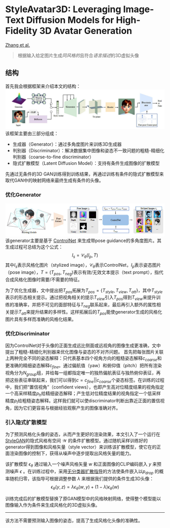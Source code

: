 StyleAvatar3D: Leveraging Image-Text Diffusion Models for High-Fidelity 3D Avatar Generation
=====
[Zhang et al.](https://arxiv.org/abs/2305.19012)

> 根据输入给定图片生成*同风格的*且符合*语言描述*的3D虚拟头像

## 结构
首先我会根据框架来介绍本文的结构：
![](/Essay%20Note/images/StyleAvatar3D_1.jpg)
该框架主要由三部分组成：
- 生成器（Generator）：通过多角度图片来训练3D生成器
- 判别器（Discriminator）：解决数据集中图像和姿态不一致问题的粗糙-精细化判别器（coarse-to-fine discriminator）
- 隐式扩散模型（Latent Diffusion Model）：支持有条件生成图像的扩散模型

先通过无条件的3D GAN训练得到训练结果，再通过训练有条件的隐式扩散模型来取代GAN中的映射网络来最终生成有条件的头像。

### 优化Generator
![](/Essay%20Note/images/StyleAvatar3D_2.jpg)
该generator主要是基于 [ControlNet](https://arxiv.org/abs/2302.05543) 来生成带pose guidance的多角度图片。其生成过程可总结为这个公式：
$$
I_s=\mathcal{C}_\theta(I_p,T)
$$
其中$I_s$表示风格化图片（stylized image），$\mathcal{C}_\theta$表示ControlNet，$I_p$表示姿态图片（pose image），$T=(T_{pos},T_{neg})$表示有效/无效文本提示（text prompt），指代合成风格化图像时需要/不需要的特征。

为了优化生成器，文中提出把$T_{pos}$拓展为$T_{pos}=\{T_{style},T_{view},T_{att}\}$，其中$T_{style}$表示的形态相关提示。通过把视角相关的提示$T_{view}$引入$T_{pos}$得到$T_{view}$来提升训练的准确率，并把不可见的面部特征与$T_{neg}$联系起来，最后再引入额外的属性相关提示$T_{att}$来提升结果的多样性。这样拓展后的$T_{pos}$能使generator生成的风格化图片具有多样而准确的风格化结果。

### 优化Discriminator
因为ControlNet对于头像的正面生成远比侧面或远视角的图像生成更准确，文中提出了粗糙-精细化判别器来优化图像与姿态的不对齐问题。
首先把每张图片关联上两种完全不同的姿态解释：只代表基本四个视角方向的粗糙姿态解释$c_{coarse}$和更准确的精细姿态解释$c_{fine}$。通过偏航值（yaw）和俯仰值（pitch）把所有渲染视角分为$N_{group}$组，并给每一组都指定唯一的独热偏航表征与独热俯仰表征，再把这些表征串联起来，我们可以得到$c=c_{fine}||c_{coarse}$个姿态标签。在训练的过程中，我们把“置信视角”（confident views），也即产生高对位精度结果的视角指定一个高采样精度$p_h$给精细姿态解释；产生低对位精度结果的视角指定一个低采样精度$p_l$给粗糙姿态解释。这样我们就可以使discriminator判断出靠近正面的置信视角，因为它们更容易与根据经验观察产生的图像准确对齐。

### 引入隐式扩散模型
为了预测风格化头像的姿态，从而产生更好的渲染效果，本文引入了一个运行在[StyleGAN](https://arxiv.org/abs/1912.04958)的隐式风格有空间 $\mathcal{W}$ 的条件扩散模型。通过随机采样训练好的generator得到图像和风格矢量（style vector）来训练该扩散模型，使它在的正面渲染图像的控制下，获得从噪声中逐步提取出风格矢量的能力。

该扩散模型 $\epsilon_\theta$ 通过输入一个噪声风格矢量 $w$ 和正面图像的CLIP编码嵌入 $y$ 来预测噪声 $\epsilon$ 。在训练过程中，采用[无分类器扩散指导](https://arxiv.org/abs/2207.12598)的方法使条件嵌入以$p_{drop}$ 的概率随机归零，该指导可根据调整参数 $\lambda$ 来根据我们提供的条件生成3D头像：
$$
\epsilon_\theta(y,z)=\lambda \epsilon_\theta(w,y)+(1-\lambda)\epsilon_\theta(w)
$$

训练完成后的扩散模型替换了原GAN模型中的风格映射网络，使得整个模型能以图像输入作为条件来生成风格化的3D虚拟头像。

---

该方法不需要预测输入图像的姿态，提高了生成风格化头像的准确性。